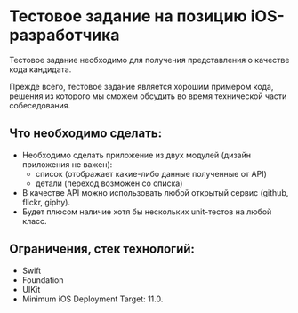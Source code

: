# Тестовое задание на позицию iOS-разработчика

Тестовое задание необходимо для получения представления о качестве кода кандидата. 

Прежде всего, тестовое задание является хорошим примером кода, решения из которого мы сможем обсудить во время технической части собеседования.

## Что необходимо сделать:

* Необходимо сделать приложение из двух модулей (дизайн приложения не важен): 
  * список (отображает какие-либо данные полученные от API)
  * детали (переход возможен со списка)
* В качестве API можно использовать любой открытый сервис (github, flickr, giphy).
* Будет плюсом наличие хотя бы нескольких unit-тестов на любой класс.

## Ограничения, стек технологий:

* Swift 
* Foundation
* UIKit
* Minimum iOS Deployment Target: 11.0.
